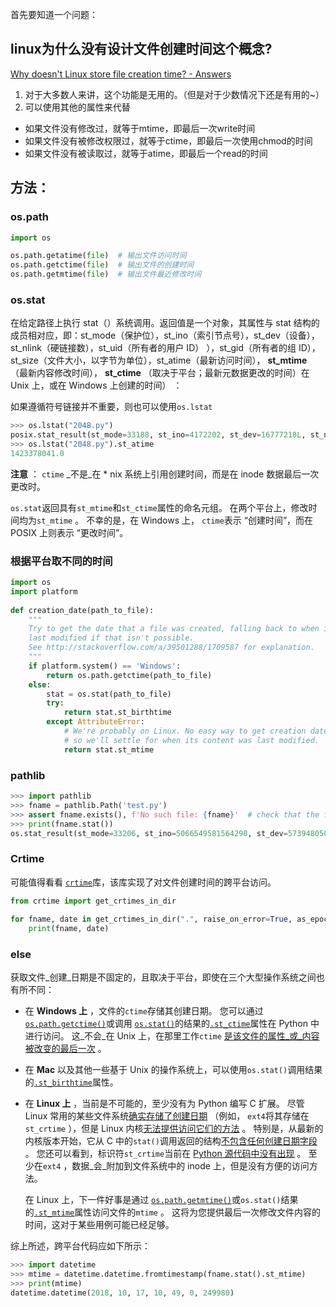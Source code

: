 首先要知道一个问题：

## linux为什么没有设计文件创建时间这个概念?

[Why doesn't Linux store file creation time? - Answers](https://www.answers.com/Q/Why_doesn't_Linux_store_file_creation_time)

1. 对于大多数人来讲，这个功能是无用的。（但是对于少数情况下还是有用的~）
2. 可以使用其他的属性来代替

- 如果文件没有修改过，就等于mtime，即最后一次write时间
- 如果文件没有被修改权限过，就等于ctime，即最后一次使用chmod的时间
- 如果文件没有被读取过，就等于atime，即最后一个read的时间

## 方法：

### os.path

```python
import os

os.path.getatime(file)  # 输出文件访问时间
os.path.getctime(file)  # 输出文件的创建时间
os.path.getmtime(file)  # 输出文件最近修改时间
```

### os.stat

在给定路径上执行 stat（）系统调用。返回值是一个对象，其属性与 stat 结构的成员相对应，即：st_mode（保护位），st_ino（索引节点号），st_dev（设备），st_nlink（硬链接数），st_uid（所有者的用户 ID） ），st_gid（所有者的组 ID），st_size（文件大小，以字节为单位），st_atime（最新访问时间）， **st_mtime** （最新内容修改时间）， **st_ctime** （取决于平台；最新元数据更改的时间）在 Unix 上，或在 Windows 上创建的时间） ：

如果遵循符号链接并不重要，则也可以使用`os.lstat`

```python
>>> os.lstat("2048.py")
posix.stat_result(st_mode=33188, st_ino=4172202, st_dev=16777218L, st_nlink=1, st_uidc=501, st_gid=20, st_size=2078, st_atime=1423378041, st_mtime=1423377552, st_ctime=1423377553)
>>> os.lstat("2048.py").st_atime
1423378041.0
```

**注意** ： `ctime` _不是_在 * nix 系统上引用创建时间，而是在 inode 数据最后一次更改时。

`os.stat`返回具有`st_mtime`和`st_ctime`属性的命名元组。 在两个平台上，修改时间均为`st_mtime` 。 不幸的是，在 Windows 上， `ctime`表示 “创建时间”，而在 POSIX 上则表示 “更改时间”。

### 根据平台取不同的时间

```python
import os
import platform
 
def creation_date(path_to_file):
    """
    Try to get the date that a file was created, falling back to when it was
    last modified if that isn't possible.
    See http://stackoverflow.com/a/39501288/1709587 for explanation.
    """
    if platform.system() == 'Windows':
        return os.path.getctime(path_to_file)
    else:
        stat = os.stat(path_to_file)
        try:
            return stat.st_birthtime
        except AttributeError:
            # We're probably on Linux. No easy way to get creation dates here,
            # so we'll settle for when its content was last modified.
            return stat.st_mtime
```

### pathlib

```python
>>> import pathlib
>>> fname = pathlib.Path('test.py')
>>> assert fname.exists(), f'No such file: {fname}'  # check that the file exists
>>> print(fname.stat())
os.stat_result(st_mode=33206, st_ino=5066549581564298, st_dev=573948050, st_nlink=1, st_uid=0, st_gid=0, st_size=413, st_atime=1523480272, st_mtime=1539787740, st_ctime=1523480272)
```

### Crtime

可能值得看看 [`crtime`](https://github.com/kootenpv/crtime)库，该库实现了对文件创建时间的跨平台访问。

```python
from crtime import get_crtimes_in_dir
 
for fname, date in get_crtimes_in_dir(".", raise_on_error=True, as_epoch=False):
    print(fname, date)
```

### else

获取文件_创建_日期是不固定的，且取决于平台，即使在三个大型操作系统之间也有所不同：

*   在 **Windows 上** ，文件的`ctime`存储其创建日期。 您可以通过 [`os.path.getctime()`](https://docs.python.org/library/os.path.html#os.path.getctime)或调用 [`os.stat()`](https://docs.python.org/3/library/os.html#os.stat)的结果的[`.st_ctime`](https://docs.python.org/3/library/os.html#os.stat_result.st_ctime)属性在 Python 中进行访问。 这_不会_在 Unix 上，在那里工作`ctime` [是该文件的属性_或_内容被改变的最后一次](http://www.linux-faqs.info/general/difference-between-mtime-ctime-and-atime) 。
*   在 **Mac** 以及其他一些基于 Unix 的操作系统上，可以使用`os.stat()`调用结果的[`.st_birthtime`](https://docs.python.org/3/library/os.html#os.stat_result.st_birthtime)属性。
*   在 **Linux 上** ，当前是不可能的，至少没有为 Python 编写 C 扩展。 尽管 Linux 常用的某些文件系统[确实存储了创建日期](https://unix.stackexchange.com/questions/7562/what-file-systems-on-linux-store-the-creation-time) （例如， `ext4`将其存储在`st_crtime` ），但是 Linux 内核[无法提供访问它们的方法](https://unix.stackexchange.com/questions/91197/how-to-find-creation-date-of-file) 。 特别是，从最新的内核版本开始，它从 C 中的`stat()`调用返回的结构[不包含任何创建日期字段](https://github.com/torvalds/linux/blob/v4.8-rc6/include/linux/stat.h) 。 您还可以看到，标识符`st_crtime`当前在 [Python 源代码中没有出现](https://github.com/python/cpython/search?utf8=%E2%9C%93&q=st_crtime) 。 至少在`ext4` ，数据_会_附加到文件系统中的 inode 上，但是没有方便的访问方法。
    
    在 Linux 上，下一件好事是通过 [`os.path.getmtime()`](https://docs.python.org/library/os.path.html#os.path.getmtime)或`os.stat()`结果的[`.st_mtime`](https://docs.python.org/3/library/os.html#os.stat_result.st_mtime)属性访问文件的`mtime` 。 这将为您提供最后一次修改文件内容的时间，这对于某些用例可能已经足够。
    

综上所述，跨平台代码应如下所示：

```python
>>> import datetime
>>> mtime = datetime.datetime.fromtimestamp(fname.stat().st_mtime)
>>> print(mtime)
datetime.datetime(2018, 10, 17, 10, 49, 0, 249980)
```
